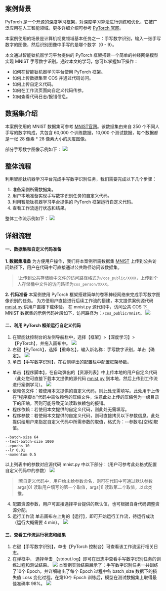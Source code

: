## 案例背景 
PyTorch 是一个开源的深度学习框架，对深度学习算法进行训练和优化，它被广泛应用在人工智能领域。更多详细介绍可参考 [PyTorch 官网](https://pytorch.org/)。 

本案例使用的场景是计算机视觉领域基本任务之一：手写数字识别，输入一张手写数字的图像，然后识别图像中手写的是哪个数字（0 - 9）。 

本文通过智能钛机器学习平台提供的 PyTorch 框架搭建一个简单的神经网络模型实现 MNIST 手写数字识别。通过本文的学习，您可以掌握如下操作： 
- 如何在智能钛机器学习平台使用 PyTorch 框架。 
- 如何上传数据集至 COS 并通过代码访问。 
- 如何上传自定义代码。 
- 如何在工作流页面向自定义代码传参。 
- 如何查看代码日志/报错信息。 

## 数据集介绍 
本案例使用的 MNIST 数据集可参考 [MNIST官网](http://yann.lecun.com/exdb/mnist/)。该数据集由来自 250 个不同人手写的数字构成，共包含 60,000 个训练数据，10,000 个测试数据，每个数据都是一张 28 像素 * 28 像素大小的灰度图像。 

部分手写数字图像示例如下： 
![](https://main.qcloudimg.com/raw/426361bfc93a89a622b17d4d5d491cb1/1568170022438.png) 

## 整体流程 
利用智能钛机器学习平台完成手写数字识别任务，我们需要完成以下几个步骤： 
1. 准备案例所需数据集。 
2. 用户本地准备实现手写数字识别任务的自定义代码。 
3. 利用智能钛机器学习平台提供的 PyTorch 框架运行自定义代码。 
4. 查看工作流运行状态和结果。 

整体工作流示例如下： 
![](https://main.qcloudimg.com/raw/556bf7bb8d2d9f9af14dd36c56564845.png) 

## 详细流程 
#### 一、数据集和自定义代码准备 
**1. 数据集准备** 
为方便用户操作，我们将本案例所需数据集 [MNIST](http://yann.lecun.com/exdb/mnist/) 上传到公共访问路径下，用户在代码中可直接通过公共路径访问该数据集。 
>!上传到公共存储桶中文件的访问路径格式为`/cos_public/XXXX`，上传到个人存储桶中文件的访问路径为`cos_person/XXXX`。 

**2. 代码准备** 
本案例使用 PyTorch 框架搭建简单的卷积神经网络来完成手写数字图像识别的任务。 
为方便用户直接进行后续工作流的搭建，本文提供案例源代码 [mnist.py](https://test-1255502019.cos.ap-shanghai.myqcloud.com/mnist.py) 供用户直接下载体验。 
在 mnist.py 源代码中，访问公共 COS 下 MNIST 数据集的示例代码片段如下，访问路径为：`/cos_public/mnist`。 
![](https://main.qcloudimg.com/raw/bb805639b4e5dcf1714a2281620d37d1.png) 

#### 二、利用 PyTorch 框架运行自定义代码 
1. 在智能钛控制台的左侧导航栏中，选择【框架】>【深度学习】>【PyTorch】，并拖入画布中。 
![](https://main.qcloudimg.com/raw/0ac8ab5528d3af0c19d4b288d2774bf2.png) 
2. 右键【PyTorch】，选择【重命名】，输入新名称：手写数字识别，单击【确定】。 
![](https://main.qcloudimg.com/raw/75b21e8d8a0b3a7bdfc300f5934e55f2.png) 
3. 单击【手写数字识别】，在右侧弹出的配置栏中配置框架参数。 
- 单击【程序脚本】，在自动弹出的【资源列表】中上传本地的用户自定义代码（此处您可直接下载本文提供的源代码 [mnist.py](https://angelonk8s-cq-1256633383.cos.ap-chongqing.myqcloud.com/mnist.py) 到本地，然后上传到工作流进行案例学习）。 
![](https://main.qcloudimg.com/raw/4b1bd8128e11aa83475bb5894957de88.png) 
- 依赖包文件：若使用本文提供的自定义代码，则此处无需填写。此处用于上传在“程序脚本”代码中需依赖包的压缩文件，注意此处上传的压缩包为一级目录下的压缩，否则可能导致无法读取依赖包的报错。 
- 程序依赖：若使用本文提供的自定义代码，则此处无需填写。 
- 程序参数：若使用本文提供的自定义代码，则可直接拷贝以下参数信息。此处提供给用户来指定自定义代码中所需参数的取值，格式为：--参数名[空格]取值。 
``` 
--batch-size 64 
--test-batch-size 1000 
--epochs 10 
--lr 0.01 
--momentum 0.5 
``` 

以上列表中的参数对应源代码 mnist.py 中以下部分：（用户可参考此处格式配置自定义代码中的参数） 
![](https://main.qcloudimg.com/raw/91796af4363ab91ff58d709bdc859886.png) 
>!若自定义代码中，用户给未给参数命名，则可在代码中可通过默认参数 args[0] 读取用户填写的第一个取值，args[1] 读取第二个取值，以此类推。 

4. 配置资源参数，用户可直接选择平台提供的默认值，也可根据自身代码调整资源分配。 
5. 运行工作流 
单击画布左上角的【运行】，即可开始运行工作流，待运行成功（运行大概需要 4 min）。 
![](https://main.qcloudimg.com/raw/e2d7d37b2a3d5043daa420920db087c2.png) 

#### 三、查看工作流运行状态和结果 
1. 右键【手写数字识别】，单击【PyTorch 控制台】可查看该工作流运行相关日志。 
2. 在弹框中， 选择单击 【stdout.log】即可在日志中查看手写数字识别任务的训练过程和测试结果。 
![](https://main.qcloudimg.com/raw/8c2b1f0a386c8264b1283a4a1189d157.png) 
本案例实验结果展示了：手写数字识别任务一共训练了10个 Epoch，并详细输出了每个 Epoch 过程中各 batch_size 数据下的损失值 Loss 变化过程。在第10个 Epoch 训练后，模型在测试数据集上取得最佳准确率 98%。
![](https://main.qcloudimg.com/raw/c535738501aa000bf2f73cb22a3e93f3.png) 
